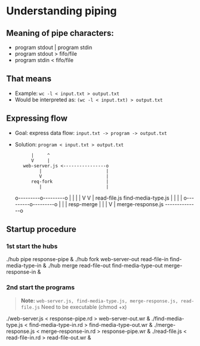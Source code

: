 # Understanding piping

## Meaning of pipe characters:

- program stdout | program stdin
- program stdout > fifo/file 
- program stdin < fifo/file

## That means

- Example: `wc -l < input.txt > output.txt`
- Would be interpreted as: `(wc -l < input.txt) > output.txt`

## Expressing flow

- Goal: express data flow: `input.txt -> program -> output.txt`
- Solution: `program < input.txt > output.txt`


            |     ^
            V     |
         web-server.js <----------------o
               |                        |
               V                        |
            req-fork                    |
               |                        |
     o---------o---------o              |
     |                   |              |
     V                   V              |
read-file.js     find-media-type.js     |
     |                   |              |
     o---------o---------o              |
               |                        |
           resp-merge                   |
               |                        |
               V                        |
        merge-response.js --------------o


## Startup procedure

### 1st start the hubs

./hub pipe response-pipe &
./hub fork web-server-out read-file-in find-media-type-in &
./hub merge read-file-out find-media-type-out merge-response-in &

### 2nd start the programs

> **Note:**
> `web-server.js, find-media-type.js, merge-response.js, read-file.js`
> Need to be executable (chmod +x)

./web-server.js < response-pipe.rd > web-server-out.wr &
./find-media-type.js < find-media-type-in.rd > find-media-type-out.wr &
./merge-response.js < merge-response-in.rd > response-pipe.wr &
./read-file.js < read-file-in.rd > read-file-out.wr &
